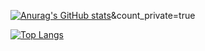 [![Anurag's GitHub stats](https://github-readme-stats.vercel.app/api?username=eshevlyakova)](https://github.com/eshevlyakova/github-readme-stats)&count_private=true

[![Top Langs](https://github-readme-stats.vercel.app/api/top-langs/?username=eshevlyakova)](https://github.com/eshevlyakova/github-readme-stats)
